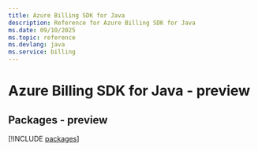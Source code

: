```yaml
---
title: Azure Billing SDK for Java
description: Reference for Azure Billing SDK for Java
ms.date: 09/10/2025
ms.topic: reference
ms.devlang: java
ms.service: billing
---
```

# Azure Billing SDK for Java - preview
## Packages - preview
[!INCLUDE [packages](billing-index.md)]